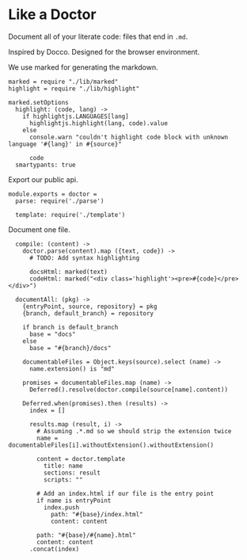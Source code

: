 Like a Doctor
=============

Document all of your literate code: files that end in `.md`.

Inspired by Docco. Designed for the browser environment.

We use marked for generating the markdown.

    marked = require "./lib/marked"
    highlight = require "./lib/highlight"
    
    marked.setOptions
      highlight: (code, lang) ->
        if highlightjs.LANGUAGES[lang]
          highlightjs.highlight(lang, code).value
        else
          console.warn "couldn't highlight code block with unknown language '#{lang}' in #{source}"
          
          code
      smartypants: true

Export our public api.

    module.exports = doctor =
      parse: require('./parse')
      
      template: require('./template')
      

Document one file.

      compile: (content) ->
        doctor.parse(content).map ({text, code}) ->
          # TODO: Add syntax highlighting

          docsHtml: marked(text)
          codeHtml: marked("<div class='highlight'><pre>#{code}</pre></div>")

      documentAll: (pkg) ->
        {entryPoint, source, repository} = pkg
        {branch, default_branch} = repository

        if branch is default_branch
          base = "docs"
        else
          base = "#{branch}/docs"

        documentableFiles = Object.keys(source).select (name) ->
          name.extension() is "md"
        
        promises = documentableFiles.map (name) ->
          Deferred().resolve(doctor.compile(source[name].content))

        Deferred.when(promises).then (results) ->
          index = []

          results.map (result, i) ->
            # Assuming .*.md so we should strip the extension twice
            name = documentableFiles[i].withoutExtension().withoutExtension()
            
            content = doctor.template
              title: name
              sections: result
              scripts: ""

            # Add an index.html if our file is the entry point
            if name is entryPoint
              index.push
                path: "#{base}/index.html"
                content: content

            path: "#{base}/#{name}.html"
            content: content
          .concat(index)
